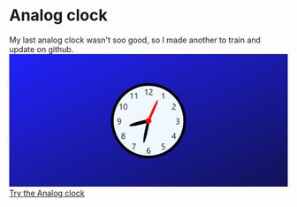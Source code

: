 # Analog clock

My last analog clock wasn't soo good, so I made another to train and update on github.
![screenshot](/Screenshot/1.png "first.png")
[Try the Analog clock](https://gezielnelsino.github.io/Analog-clock/)
